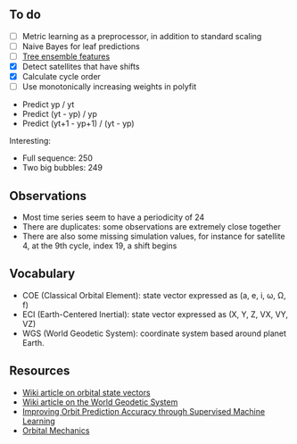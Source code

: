## To do

- [ ] Metric learning as a preprocessor, in addition to standard scaling
- [ ] Naive Bayes for leaf predictions
- [ ] [Tree ensemble features](https://scikit-learn.org/stable/auto_examples/ensemble/plot_feature_transformation.html#sphx-glr-auto-examples-ensemble-plot-feature-transformation-py)
- [x] Detect satellites that have shifts
- [x] Calculate cycle order
- [ ] Use monotonically increasing weights in polyfit

- Predict yp / yt
- Predict (yt - yp) / yp
- Predict (yt+1 - yp+1) / (yt - yp)


Interesting:

- Full sequence: 250
- Two big bubbles: 249

## Observations

- Most time series seem to have a periodicity of 24
- There are duplicates: some observations are extremely close together
- There are also some missing simulation values, for instance for satellite 4, at the 9th cycle, index 19, a shift begins

## Vocabulary

- COE (Classical Orbital Element): state vector expressed as (a, e, i, ω, Ω, f)
- ECI (Earth-Centered Inertial): state vector expressed as (X, Y, Z, VX, VY, VZ)
- WGS (World Geodetic System): coordinate system based around planet Earth.

## Resources

- [Wiki article on orbital state vectors](https://www.wikiwand.com/en/Orbital_state_vectors)
- [Wiki article on the World Geodetic System](https://www.wikiwand.com/en/World_Geodetic_System)
- [Improving Orbit Prediction Accuracy through Supervised Machine Learning](https://arxiv.org/pdf/1801.04856.pdf)
- [Orbital Mechanics](http://www.braeunig.us/space/orbmech.htm)
